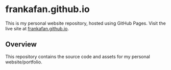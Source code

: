 # frankafan.github.io

This is my personal website repository, hosted using GitHub Pages. Visit the live site at [frankafan.github.io](https://frankafan.github.io).

## Overview

This repository contains the source code and assets for my personal website/portfolio.
